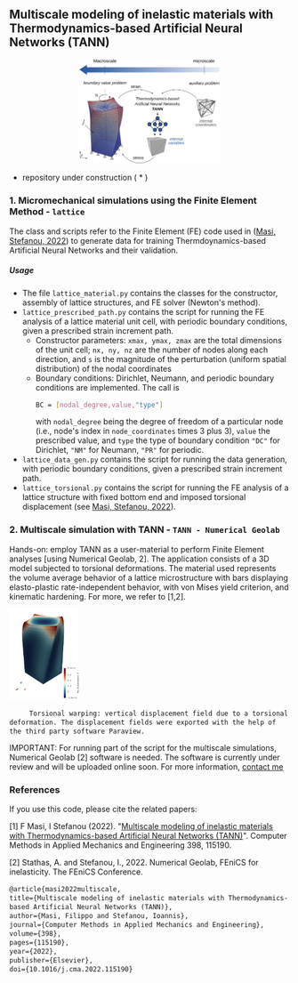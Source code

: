 ## Multiscale modeling of inelastic materials with Thermodynamics-based Artificial Neural Networks (TANN)

<center><img src="./TANN - Numerical Geolab/_images/abstract.png"  alt="centered image" width="50%" height="20%"></center>

- repository under construction ( * )

### 1. Micromechanical simulations using the Finite Element Method - ``` lattice ```


The class and scripts refer to the Finite Element (FE) code used in ([Masi, Stefanou, 2022](https://doi.org/10.1016/j.cma.2022.115190)) to generate data for training Thermdoynamics-based Artificial Neural Networks and their validation.

##### Usage

- The file ``` lattice_material.py ``` contains the classes for the constructor, assembly of lattice structures, and FE solver (Newton's method).
- ``` lattice_prescribed_path.py ``` contains the script for running the FE analysis of a lattice material unit cell, with periodic boundary conditions, given a prescribed strain increment path.
  - Constructor parameters: ```xmax, ymax, zmax``` are the total dimensions of the unit cell; ```nx, ny, nz``` are the number of nodes along each direction, and ```s``` is the magnitude of the perturbation (uniform spatial distribution) of the nodal coordinates
  - Boundary conditions: Dirichlet, Neumann, and periodic boundary conditions are implemented. The call is 
    ```sh
    BC = [nodal_degree,value,"type"]
    ```
    with ```nodal_degree``` being the degree of freedom of a particular node (i.e., node's index in ```node_coordinates``` times 3 plus 3), ```value``` the prescribed value, and ```type``` the type of boundary condition ```"DC"``` for Dirichlet, ```"NM"``` for Neumann, ```"PR"``` for periodic.
- ``` lattice_data_gen.py ``` contains the script for running the data generation, with periodic boundary conditions, given a prescribed strain increment path.
- ``` lattice_torsional.py ``` contains the script for running the FE analysis of a lattice structure with fixed bottom end and imposed torsional displacement (see [Masi, Stefanou, 2022](https://doi.org/10.1016/j.cma.2022.115190)).


### 2. Multiscale simulation with TANN - ``` TANN - Numerical Geolab ```

Hands-on: employ TANN as a user-material to perform Finite Element analyses [using Numerical Geolab, 2].
The application consists of a 3D model subjected to torsional deformations. The material used represents the volume average behavior of a lattice microstructure with bars displaying elasto-plastic rate-independent behavior, with von Mises yield criterion, and kinematic hardening. For more, we refer to [1,2].


<img src="./TANN - Numerical Geolab/_images/displacement_vertical_AI.png"  width="25%" height="20%">
         
         Torsional warping: vertical displacement field due to a torsional deformation. The displacement fields were exported with the help of the third party software Paraview.


IMPORTANT: For running part of the script for the multiscale simulations, Numerical Geolab [2] software is needed. The software is currently under review and will be uploaded online soon.
For more information, [contact me](mailto:filippo.masi@sydney.edu.au)



### References

If you use this code, please cite the related papers:

[1] F Masi, I Stefanou (2022). "[Multiscale modeling of inelastic materials with Thermodynamics-based Artificial Neural Networks (TANN)](https://doi.org/10.1016/j.cma.2022.115190)". Computer Methods in Applied Mechanics and Engineering 398, 115190.

[2] Stathas, A. and Stefanou, I., 2022. Numerical Geolab, FEniCS for inelasticity. The FEniCS Conference.


    @article{masi2022multiscale,
    title={Multiscale modeling of inelastic materials with Thermodynamics-based Artificial Neural Networks (TANN)},
    author={Masi, Filippo and Stefanou, Ioannis},
    journal={Computer Methods in Applied Mechanics and Engineering},
    volume={398},
    pages={115190},
    year={2022},
    publisher={Elsevier},
    doi={10.1016/j.cma.2022.115190}



